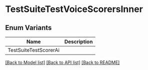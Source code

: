 # TestSuiteTestVoiceScorersInner

## Enum Variants

| Name | Description |
|---- | -----|
| TestSuiteTestScorerAi |  |

[[Back to Model list]](../README.md#documentation-for-models) [[Back to API list]](../README.md#documentation-for-api-endpoints) [[Back to README]](../README.md)


